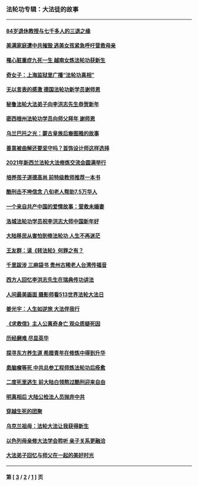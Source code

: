 ### 法轮功专辑：大法徒的故事
---
#### [84岁退休教授与七千多人的三退之缘](../../pages/nf1147481/n13796650.md?12060430) 
#### [美满家庭遭中共摧毁 逃美女孩紧急呼吁营救母亲](../../pages/nf1147481/n13792859.md?12060430) 
#### [罹心脏重症九死一生 越南女炼法轮功获新生](../../pages/nf1147481/n13732766.md?12060430) 
#### [奇女子：上海监狱里广播“法轮功真相”](../../pages/nf1147481/n13726443.md?12060430) 
#### [无以言表的感激 德国法轮功新学员谢师恩](../../pages/nf1147481/n13543790.md?12060430) 
#### [秘鲁法轮大法弟子向李洪志先生恭贺新年](../../pages/nf1147481/n13540182.md?12060430) 
#### [密西根州法轮功学员向师父拜年 谢师恩](../../pages/nf1147481/n13538183.md?12060430) 
#### [乌兰巴托之光：蒙古皇族后裔图雅的故事](../../pages/nf1147481/n13155759.md?12060430) 
#### [善意被曲解还要坚守吗？首饰设计师这样选择](../../pages/nf1147481/n13077575.md?12060430) 
#### [2021年新西兰法轮大法修炼交流会圆满举行](../../pages/nf1147481/n13033149.md?12060430) 
#### [培养孩子道德高尚 前特级教师推荐一本书](../../pages/nf1147481/n12938640.md?12060430) 
#### [酷刑击不垮信念 八旬老人帮助7.5万华人](../../pages/nf1147481/n12880712.md?12060430) 
#### [一个来自共产中国的爱情故事：营救未婚妻](../../pages/nf1147481/n12778386.md?12060430) 
#### [洛城法轮功学员祝李洪志大师中国新年好](../../pages/nf1147481/n12724685.md?12060430) 
#### [大陆移民从害怕到修法轮功 人生不再迷茫](../../pages/nf1147481/n12414325.md?12060430) 
#### [王友群：读《转法轮》何罪之有？](../../pages/nf1147481/n12408647.md?12060430) 
#### [千里跋涉 三麻袋书 贵州古稀老人台湾传福音](../../pages/nf1147481/n12198750.md?12060430) 
#### [西方人回忆李洪志先生在瑞典传功讲法](../../pages/nf1147481/n12099607.md?12060430) 
#### [人间最美画面 摄影师看513世界法轮大法日](../../pages/nf1147481/n12094118.md?12060430) 
#### [姜光宇：人生如逆旅 大法伴我行](../../pages/nf1147481/n12088664.md?12060430) 
#### [《求救信》主人公离奇身亡 观众质疑死因](../../pages/nf1147481/n11845215.md?12060430) 
#### [历经磨难 尽显英华](../../pages/nf1147481/n11723297.md?12060430) 
#### [探寻东方养生道 希腊青年在修炼中得到升华](../../pages/nf1147481/n11494502.md?12060430) 
#### [患脑瘤等死 中共总参工程师炼法轮功后痊愈](../../pages/nf1147481/n11466682.md?12060430) 
#### [二度死里逃生 前大陆白领熬过酷刑迎来自由](../../pages/nf1147481/n11368594.md?12060430) 
#### [明真相后 大陆公检法人员抛弃中共](../../pages/nf1147481/n11358618.md?12060430) 
#### [穿越生死的团聚](../../pages/nf1147481/n11258922.md?12060430) 
#### [乌克兰祖母：法轮大法让我获得新生](../../pages/nf1147481/n11269457.md?12060430) 
#### [以色列母亲修大法学会聆听 亲子关系更融洽](../../pages/nf1147481/n11268195.md?12060430) 
#### [大法弟子回忆与师父在一起的美好时光](../../pages/nf1147481/n11267759.md?12060430) 

---
#### 第 [ [3](./3.md?12060430) / [2](./2.md?12060430) / [1](./1.md?12060430) ] 页
